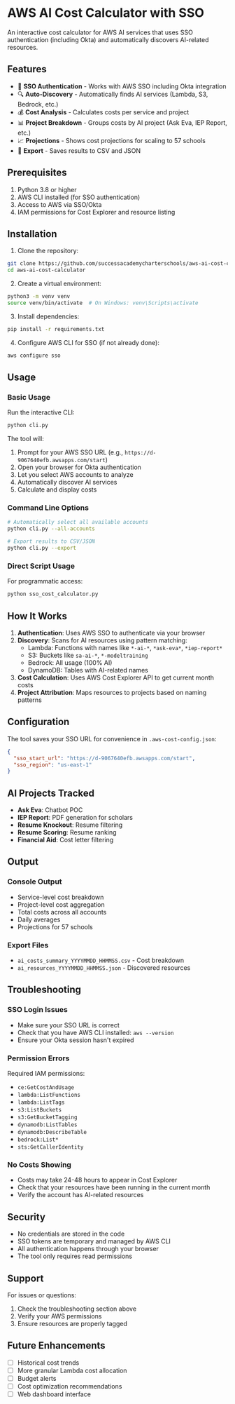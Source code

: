 # AWS AI Cost Calculator with SSO

An interactive cost calculator for AWS AI services that uses SSO authentication (including Okta) and automatically discovers AI-related resources.

## Features

- 🔐 **SSO Authentication** - Works with AWS SSO including Okta integration
- 🔍 **Auto-Discovery** - Automatically finds AI services (Lambda, S3, Bedrock, etc.)
- 💰 **Cost Analysis** - Calculates costs per service and project
- 📊 **Project Breakdown** - Groups costs by AI project (Ask Eva, IEP Report, etc.)
- 📈 **Projections** - Shows cost projections for scaling to 57 schools
- 📁 **Export** - Saves results to CSV and JSON

## Prerequisites

1. Python 3.8 or higher
2. AWS CLI installed (for SSO authentication)
3. Access to AWS via SSO/Okta
4. IAM permissions for Cost Explorer and resource listing

## Installation

1. Clone the repository:
```bash
git clone https://github.com/successacademycharterschools/aws-ai-cost-calculator.git
cd aws-ai-cost-calculator
```

2. Create a virtual environment:
```bash
python3 -m venv venv
source venv/bin/activate  # On Windows: venv\Scripts\activate
```

3. Install dependencies:
```bash
pip install -r requirements.txt
```

4. Configure AWS CLI for SSO (if not already done):
```bash
aws configure sso
```

## Usage

### Basic Usage

Run the interactive CLI:
```bash
python cli.py
```

The tool will:
1. Prompt for your AWS SSO URL (e.g., `https://d-9067640efb.awsapps.com/start`)
2. Open your browser for Okta authentication
3. Let you select AWS accounts to analyze
4. Automatically discover AI services
5. Calculate and display costs

### Command Line Options

```bash
# Automatically select all available accounts
python cli.py --all-accounts

# Export results to CSV/JSON
python cli.py --export
```

### Direct Script Usage

For programmatic access:
```bash
python sso_cost_calculator.py
```

## How It Works

1. **Authentication**: Uses AWS SSO to authenticate via your browser
2. **Discovery**: Scans for AI resources using pattern matching:
   - Lambda: Functions with names like `*-ai-*`, `*ask-eva*`, `*iep-report*`
   - S3: Buckets like `sa-ai-*`, `*-modeltraining`
   - Bedrock: All usage (100% AI)
   - DynamoDB: Tables with AI-related names
3. **Cost Calculation**: Uses AWS Cost Explorer API to get current month costs
4. **Project Attribution**: Maps resources to projects based on naming patterns

## Configuration

The tool saves your SSO URL for convenience in `.aws-cost-config.json`:
```json
{
  "sso_start_url": "https://d-9067640efb.awsapps.com/start",
  "sso_region": "us-east-1"
}
```

## AI Projects Tracked

- **Ask Eva**: Chatbot POC
- **IEP Report**: PDF generation for scholars
- **Resume Knockout**: Resume filtering
- **Resume Scoring**: Resume ranking
- **Financial Aid**: Cost letter filtering

## Output

### Console Output
- Service-level cost breakdown
- Project-level cost aggregation
- Total costs across all accounts
- Daily averages
- Projections for 57 schools

### Export Files
- `ai_costs_summary_YYYYMMDD_HHMMSS.csv` - Cost breakdown
- `ai_resources_YYYYMMDD_HHMMSS.json` - Discovered resources

## Troubleshooting

### SSO Login Issues
- Make sure your SSO URL is correct
- Check that you have AWS CLI installed: `aws --version`
- Ensure your Okta session hasn't expired

### Permission Errors
Required IAM permissions:
- `ce:GetCostAndUsage`
- `lambda:ListFunctions`
- `lambda:ListTags`
- `s3:ListBuckets`
- `s3:GetBucketTagging`
- `dynamodb:ListTables`
- `dynamodb:DescribeTable`
- `bedrock:List*`
- `sts:GetCallerIdentity`

### No Costs Showing
- Costs may take 24-48 hours to appear in Cost Explorer
- Check that your resources have been running in the current month
- Verify the account has AI-related resources

## Security

- No credentials are stored in the code
- SSO tokens are temporary and managed by AWS CLI
- All authentication happens through your browser
- The tool only requires read permissions

## Support

For issues or questions:
1. Check the troubleshooting section above
2. Verify your AWS permissions
3. Ensure resources are properly tagged

## Future Enhancements

- [ ] Historical cost trends
- [ ] More granular Lambda cost allocation
- [ ] Budget alerts
- [ ] Cost optimization recommendations
- [ ] Web dashboard interface